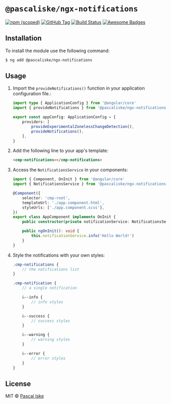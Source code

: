 # `@pascaliske/ngx-notifications`

[![npm (scoped)](https://img.shields.io/npm/v/@pascaliske/ngx-notifications.svg?style=flat-square)](https://www.npmjs.com/package/@pascaliske/ngx-notifications) [![GitHub Tag](https://img.shields.io/github/tag/pascaliske/ngx-notifications.svg?style=flat-square)](https://github.com/pascaliske/ngx-notifications) [![Build Status](https://img.shields.io/github/workflow/status/pascaliske/ngx-notifications/Test%20package/master?label=test&style=flat-square)](https://github.com/pascaliske/ngx-notifications/actions) [![Awesome Badges](https://img.shields.io/badge/badges-awesome-green.svg?style=flat-square)](https://github.com/Naereen/badges)

## Installation

To install the module use the following command:

```bash
$ ng add @pascaliske/ngx-notifications
```

## Usage

1. Import the `provideNotifications()` function in your application configuration file.:

    ```typescript
    import type { ApplicationConfig } from '@angular/core'
    import { provideNotifications } from '@pascaliske/ngx-notifications'

    export const appConfig: ApplicationConfig = {
        providers: [
            provideExperimentalZonelessChangeDetection(),
            provideNotifications(),
        ],
    }
    ```

2. Add the following line to your app's template:

    ```html
    <cmp-notifications></cmp-notifications>
    ```

3. Access the `NotificationsService` in your components:

    ```typescript
    import { Component, OnInit } from '@angular/core'
    import { NotificationsService } from '@pascaliske/ngx-notifications'

    @Component({
        selector: 'cmp-root',
        templateUrl: './app.component.html',
        styleUrls: ['./app.component.scss'],
    })
    export class AppComponent implements OnInit {
        public constructor(private notificationService: NotificationsService) {}

        public ngOnInit(): void {
            this.notificationService.info('Hello World!')
        }
    }
    ```

4. Style the notifications with your own styles:

    ```scss
    .cmp-notifications {
        // the notifications list
    }

    .cmp-notification {
        // a single notification

        &--info {
            // info styles
        }

        &--success {
            // success styles
        }

        &--warning {
            // warning styles
        }

        &--error {
            // error styles
        }
    }
    ```

## License

MIT © [Pascal Iske](https://pascaliske.dev)

